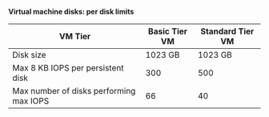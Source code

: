 **Virtual machine disks: per disk limits**

| VM Tier | Basic Tier VM | Standard Tier VM |
| --- | --- | --- |
| Disk size |1023 GB |1023 GB |
| Max 8 KB IOPS per persistent disk |300 |500 |
| Max number of disks performing max IOPS |66 |40 |

